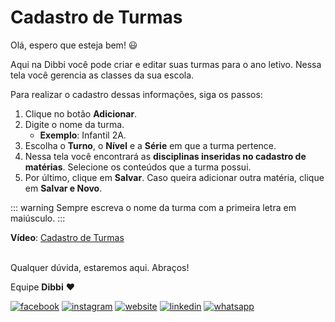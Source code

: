 # Cadastro de Turmas

Olá, espero que esteja bem! :smiley:

Aqui na Dibbi você pode criar e editar suas turmas para o ano letivo. Nessa tela você gerencia as classes da sua escola.

Para realizar o cadastro dessas informações, siga os passos:

1. Clique no botão **Adicionar**.
2. Digite o nome da turma.
    - **Exemplo**: Infantil 2A.
3. Escolha o **Turno**, o **Nível** e a **Série** em que a turma pertence.
4. Nessa tela você encontrará as **disciplinas inseridas no cadastro de matérias**. Selecione os conteúdos que a turma possui.
5. Por último, clique em **Salvar**. Caso queira adicionar outra matéria, clique em **Salvar e Novo**.

::: warning
Sempre escreva o nome da turma com a primeira letra em maiúsculo.
:::

**Vídeo**: [Cadastro de Turmas](https://user-images.githubusercontent.com/94073830/177826514-0f5fee97-d560-480d-8f76-bb9bff21fc86.mp4)

<br>Qualquer dúvida, estaremos aqui. Abraços!

Equipe **Dibbi** :heart:

[![facebook][1.1]][1]
[![instagram][2.1]][2]
[![website][3.1]][3]
[![linkedin][4.1]][4]
[![whatsapp][5.1]][5]

[1.1]: /icon.facebook.png (Siga nosso Instagram)   
[2.1]: /icon.instagram.png (Curta nossa Fanpage) 
[3.1]: /icon.website.png (Acesse nosso site)  
[4.1]: /icon.linkedin.png (Acompanhe nosso Linkedin)
[5.1]: /icon.whatsapp.png (Fale pelo Whatsapp)

[1]: https://www.facebook.com/dibbi.plataforma
[2]: https://www.instagram.com/dibbi.plataforma
[3]: https://dibbi.com.br
[4]: https://www.linkedin.com/company/dibbi-plataforma
[5]: https://api.whatsapp.com/send?phone=5585991077098&text=Ol%C3%A1,%20estou%20vindo%20do%20site%20e%20gostaria%20de%20mais%20informa%C3%A7%C3%B5es%20sobre%20a%20Dibbi

